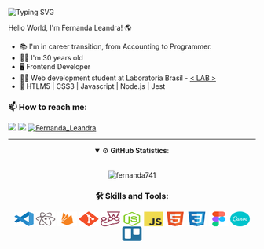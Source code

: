 ![Typing SVG](https://readme-typing-svg.herokuapp.com?color=70FF19&lines=Ol%C3%A1+%2C+seja+bem+vindo+ao+meu+GitHub)

  Hello World, I'm Fernanda Leandra! 🌎 

- 📚 I'm in career transition, from Accounting to Programmer.
- 🙋‍♀️ I'm 30 years old
- 🖥️ Frontend Developer
- 👩‍💻 Web development student at Laboratoria Brasil -  [ < LAB > ](https://www.laboratoria.la/)
- 🌱 HTLM5 | CSS3 | Javascript | Node.js | Jest


###  📫 How to reach me:
<div>
    <a href = "mailto:fernanda2pc@gmail.com"><img  aligh="center" src="https://img.shields.io/badge/-Gmail-%23333?style=for-the-badge&logo=gmail&logoColor=white" target="_blank"></a>
    <a href="https://www.linkedin.com/in/fernanda-leandra/" target="_blank"><img  aligh="center" src="https://img.shields.io/badge/-LinkedIn-%230077B5?style=for-the-badge&logo=linkedin&logoColor=white" target="_blank"></a>
    <a href="https://www.instagram.com/_fernanda.leandra/" target="blank"><img src="https://img.shields.io/badge/Instagram-E4405F?style=for-the-badge&logo=instagram&logoColor=white" alt="Fernanda_Leandra"></a> 
</div>

--------------------------------------------------
<details open align="center">
  <br>
    <summary>⚙ <b>GitHub Statistics</b>: </summary>
<p align="center"><img align="center" src="https://github-readme-stats.vercel.app/api/top-langs?username=fernanda741&show_icons=true&locale=en&layout=compact&theme=tokyonight" alt="fernanda741" width="495"/></p>
  

###   <h3><b>🛠 Skills and Tools: </b></h3>  
<div style="display: inline_block" align="center">
 <img align="center"  alt="VScode" height="30" width="40" src="https://raw.githubusercontent.com/devicons/devicon/master/icons/vscode/vscode-original.svg">
<img align="center"  alt="atom" height="30" width="40" src="https://raw.githubusercontent.com/devicons/devicon/master/icons/atom/atom-original.svg">
<img align="center"  alt="firebase" height="30" width="40" src="https://raw.githubusercontent.com/devicons/devicon/master/icons/firebase/firebase-plain.svg">	
<img align="center"  alt="Git" height="30" width="40" src="https://raw.githubusercontent.com/devicons/devicon/master/icons/git/git-original.svg">
 <img align="center"  alt="Jest" height="30" width="40" src="https://raw.githubusercontent.com/devicons/devicon/master/icons/jest/jest-plain.svg">
<img align="center"  alt="nodejs" height="30" width="40" src="https://raw.githubusercontent.com/devicons/devicon/master/icons/nodejs/nodejs-original.svg">
  <img align="center"  alt="Js" height="30" width="40" src="https://raw.githubusercontent.com/devicons/devicon/master/icons/javascript/javascript-original.svg">
  <img align="center"  alt="HTML" height="30" width="40" src="https://raw.githubusercontent.com/devicons/devicon/master/icons/html5/html5-original.svg">
  <img align="center"  alt="CSS" height="30" width="40" src="https://raw.githubusercontent.com/devicons/devicon/master/icons/css3/css3-original.svg">  
  <img align="center"  alt="Figma" height="30" width="40" src="https://raw.githubusercontent.com/devicons/devicon/master/icons/figma/figma-original.svg">
<img align="center"  alt="Canva" height="30" width="40" src="https://raw.githubusercontent.com/devicons/devicon/master/icons/canva/canva-original.svg">	
 <img align="center"  alt=trello" height="30" width="40" src="https://raw.githubusercontent.com/devicons/devicon/master/icons/trello/trello-plain.svg">
</div>


 
